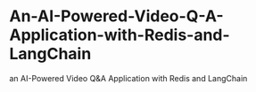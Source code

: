 # An-AI-Powered-Video-Q-A-Application-with-Redis-and-LangChain
an AI-Powered Video Q&amp;A Application with Redis and LangChain
